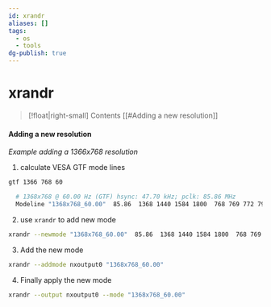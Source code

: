 ```yaml
---
id: xrandr
aliases: []
tags:
  - os
  - tools
dg-publish: true
---
```

# xrandr

> [!float|right-small] Contents
> [[#Adding a new resolution]]

#### Adding a new resolution

_Example adding a 1366x768 resolution_

1. calculate VESA GTF mode lines

```bash
gtf 1366 768 60

```

```bash
  # 1368x768 @ 60.00 Hz (GTF) hsync: 47.70 kHz; pclk: 85.86 MHz
  Modeline "1368x768_60.00"  85.86  1368 1440 1584 1800  768 769 772 795  -HSync +Vsync

```

2. use `xrandr` to add new mode

```bash
xrandr --newmode "1368x768_60.00"  85.86  1368 1440 1584 1800  768 769 772 795  -HSync +Vsync

```

3. Add the new mode

```bash
xrandr --addmode nxoutput0 "1368x768_60.00"

```

4. Finally apply the new mode

```bash
xrandr --output nxoutput0 --mode "1368x768_60.00"

```
